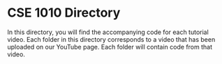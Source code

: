 # CSE 1010 Directory
In this directory, you will find the accompanying code for each tutorial video. Each folder in this directory corresponds to a video that has been uploaded on our YouTube page. Each folder will contain code from that video.
